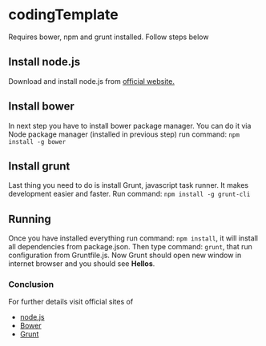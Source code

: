 # codingTemplate
Requires bower, npm and grunt installed.
Follow steps below
<h2>Install node.js</h2>
Download and install node.js from <a href="https://nodejs.org">official website.</a>
<h2>Install bower</h2>
In next step you have to install bower package manager. You can do it via Node package manager (installed in previous step)
run command: <code>npm install -g bower</code>
<h2>Install grunt</h2>
Last thing you need to do is install Grunt, javascript task runner. It makes development easier and faster.
Run command: <code>npm install -g grunt-cli</code>
<h2>Running</h2>
Once you have installed everything run command: <code>npm install</code>, it will install all dependencies from package.json.
Then type command: <code>grunt</code>, that run configuration from Gruntfile.js. Now Grunt should open new window in internet
browser and you should see <strong>Hellos</strong>.
  <h3>Conclusion</h3>
  For further details visit official sites of
  <ul>
  <li><a href="https://nodejs.org">node.js</a></li>
  <li><a href="https://www.npmjs.com">Bower</a></li>
  <li><a href="http://gruntjs.com/">Grunt</a></li>
  </ul>
